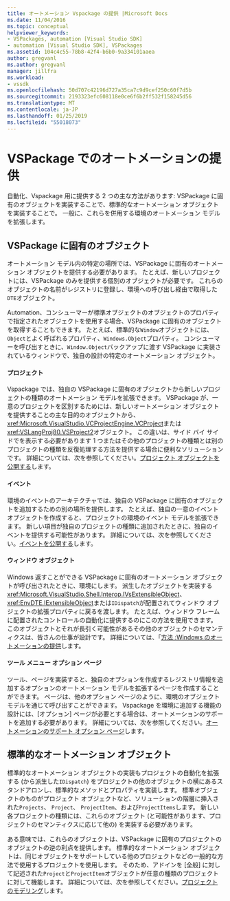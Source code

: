 ```yaml
---
title: オートメーション Vspackage の提供 |Microsoft Docs
ms.date: 11/04/2016
ms.topic: conceptual
helpviewer_keywords:
- VSPackages, automation [Visual Studio SDK]
- automation [Visual Studio SDK], VSPackages
ms.assetid: 104c4c55-78b8-42f4-b6b0-9a334101aaea
author: gregvanl
ms.author: gregvanl
manager: jillfra
ms.workload:
- vssdk
ms.openlocfilehash: 50d707c42196d727a35ca7c9d9cef250c60f7d5b
ms.sourcegitcommit: 2193323efc608118e0ce6f6b2ff532f158245d56
ms.translationtype: MT
ms.contentlocale: ja-JP
ms.lasthandoff: 01/25/2019
ms.locfileid: "55018073"
---
```

# <a name="providing-automation-for-vspackages"></a>VSPackage でのオートメーションの提供
自動化、Vspackage 用に提供する 2 つの主な方法があります: VSPackage に固有のオブジェクトを実装することで、標準的なオートメーション オブジェクトを実装することで。 一般に、これらを併用する環境のオートメーション モデルを拡張します。  
  
## <a name="vspackage-specific-objects"></a>VSPackage に固有のオブジェクト  
 オートメーション モデル内の特定の場所では、VSPackage に固有のオートメーション オブジェクトを提供する必要があります。 たとえば、新しいプロジェクトには、VSPackage のみを提供する個別のオブジェクトが必要です。 これらのオブジェクトの名前がレジストリに登録し、環境への呼び出し経由で取得した`DTE`オブジェクト。  
  
 Automation、コンシューマーが標準オブジェクトのオブジェクトのプロパティで指定されたオブジェクトを使用する場合、VSPackage に固有のオブジェクトを取得することもできます。 たとえば、標準的な`Window`オブジェクトには、`Object`とよく呼ばれるプロパティ、`Windows.Object`プロパティ。 コンシューマーを呼び出すときに、`Window.Object`バックアップに渡す VSPackage に実装されているウィンドウで、独自の設計の特定のオートメーション オブジェクト。  
  
#### <a name="projects"></a>プロジェクト  
 Vspackage では、独自の VSPackage に固有のオブジェクトから新しいプロジェクトの種類のオートメーション モデルを拡張できます。 VSPackage が、一意のプロジェクトを区別するためには、新しいオートメーション オブジェクトを提供することの主な目的のオブジェクトから、<xref:Microsoft.VisualStudio.VCProjectEngine.VCProject>または<xref:VSLangProj80.VSProject2>オブジェクト。 この違いは、サイド バイ サイドでを表示する必要があります 1 つまたはその他のプロジェクトの種類とは別のプロジェクトの種類を反復処理する方法を提供する場合に便利なソリューションです。 詳細については、次を参照してください。[プロジェクト オブジェクトを公開する](../../extensibility/internals/exposing-project-objects.md)します。  
  
#### <a name="events"></a>イベント  
 環境のイベントのアーキテクチャでは、独自の VSPackage に固有のオブジェクトを追加するための別の場所を提供します。 たとえば、独自の一意のイベント オブジェクトを作成すると、プロジェクトの環境のイベント モデルを拡張できます。 新しい項目が独自のプロジェクトの種類に追加されたときに、独自のイベントを提供する可能性があります。 詳細については、次を参照してください。[イベントを公開する](../../extensibility/internals/exposing-events-in-the-visual-studio-sdk.md)します。  
  
#### <a name="window-objects"></a>ウィンドウ オブジェクト  
 Windows 返すことができる VSPackage に固有のオートメーション オブジェクトが呼び出されたときに、環境にします。 派生したオブジェクトを実装する<xref:Microsoft.VisualStudio.Shell.Interop.IVsExtensibleObject>、<xref:EnvDTE.IExtensibleObject>または`IDispatch`が配置されてウィンドウ オブジェクトの拡張プロパティに戻るを渡します。 たとえば、ウィンドウ フレームに配置されたコントロールの自動化に提供するのにこの方法を使用できます。 このオブジェクトとそれが長引く可能性があるその他のオブジェクトのセマンティクスは、皆さんの仕事が設計です。 詳細については、「[方法 :Windows のオートメーションの提供](../../extensibility/internals/how-to-provide-automation-for-windows.md)します。  
  
#### <a name="options-pages-on-the-tools-menu"></a>ツール メニュー オプション ページ  
 ツール、ページを実装すると、独自のオプションを作成するレジストリ情報を追加するオプションのオートメーション モデルを拡張するページを作成することができます。 ページは、他のオプション ページのように、環境のオブジェクト モデルを通じて呼び出すことができます。 Vspackage を環境に追加する機能の設計には、[オプション] ページが必要とする場合は、オートメーションのサポートを追加する必要があります。 詳細については、次を参照してください。[オートメーションのサポート オプション ページ](../../extensibility/internals/automation-support-for-options-pages.md)します。  
  
## <a name="standard-automation-objects"></a>標準的なオートメーション オブジェクト  
 標準的なオートメーション オブジェクトの実装もプロジェクトの自動化を拡張する (から派生した`IDispatch`) をプロジェクトの他のオブジェクトの横にあるスタンドアロンし、標準的なメソッドとプロパティを実装します。 標準オブジェクトのものがプロジェクト オブジェクトなど、ソリューションの階層に挿入された`Projects`、 `Project`、 `ProjectItem`、および`ProjectItems`します。 新しい各プロジェクトの種類には、これらのオブジェクト (と可能性があります、プロジェクトのセマンティクスに応じて他の) を実装する必要があります。  
  
 ある意味では、これらのオブジェクトは、VSPackage に固有のプロジェクトのオブジェクトの逆の利点を提供します。 標準的なオートメーション オブジェクトは、同じオブジェクトをサポートしている他のプロジェクトなどの一般的な方法で使用するプロジェクトを使用します。 そのため、アドインを [全般] に対して記述された`Project`と`ProjectItem`オブジェクトが任意の種類のプロジェクトに対して機能します。 詳細については、次を参照してください。[プロジェクトのモデリング](../../extensibility/internals/project-modeling.md)します。